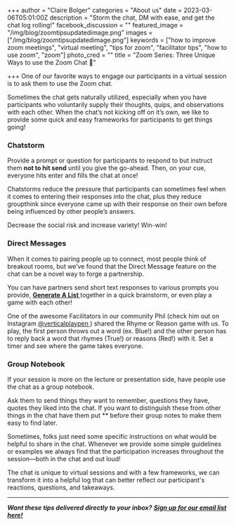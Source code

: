 +++
author = "Claire Bolger"
categories = "About us"
date = 2023-03-06T05:01:00Z
description = "Storm the chat, DM with ease, and get the chat log rolling!"
facebook_discussion = ""
featured_image = "/img/blog/zoomtipsupdatedimage.png"
images = ["/img/blog/zoomtipsupdatedimage.png"]
keywords = ["how to improve zoom meetings", "virtual meeting", "tips for zoom", "facilitator tips", "how to use zoom", "zoom"]
photo_cred = ""
title = "Zoom Series: Three Unique Ways to use the Zoom Chat 💬"

+++
One of our favorite ways to engage our participants in a virtual session is to ask them to use the Zoom chat.

Sometimes the chat gets naturally utilized, especially when you have participants who voluntarily supply their thoughts, quips, and observations with each other. When the chat’s not kicking off on it’s own, we like to provide some quick and easy frameworks for participants to get things going!

### Chatstorm

Provide a prompt or question for participants to respond to but instruct them **not to hit send** until you give the go-ahead. Then, on your cue, everyone hits enter and fills the chat at once!

Chatstorms reduce the pressure that participants can sometimes feel when it comes to entering their responses into the chat, plus they reduce groupthink since everyone came up with their response on their own before being influenced by other people’s answers.

Decrease the social risk and increase variety! Win-win!

### Direct Messages

When it comes to pairing people up to connect, most people think of breakout rooms, but we’ve found that the Direct Message feature on the chat can be a novel way to forge a partnership.

You can have partners send short text responses to various prompts you provide, [**Generate A List** ](https://www.facilitator.cards/cards/generate-a-list/)together in a quick brainstorm, or even play a game with each other!

One of the awesome Facilitators in our community Phil (check him out on Instagram [@verticalplaypen ](https://www.instagram.com/verticalplaypen/?hl=en)) shared the Rhyme or Reason game with us. To play, the first person throws out a word (ex. Blue!) and the other person has to reply back a word that rhymes (True!) or reasons (Red!) with it. Set a timer and see where the game takes everyone.

### Group Notebook

If your session is more on the lecture or presentation side, have people use the chat as a group notebook.

Ask them to send things they want to remember, questions they have, quotes they liked into the chat. If you want to distinguish these from other things in the chat have them put ** before their group notes to make them easy to find later.

Sometimes, folks just need some specific instructions on what would be helpful to share in the chat. Whenever we provide some simple guidelines or examples we always find that the participation increases throughout the session—both in the chat and out loud!

The chat is unique to virtual sessions and with a few frameworks, we can transform it into a helpful log that can better reflect our participant's reactions, questions, and takeaways.

***

**_Want these tips delivered directly to your inbox?_** [**_Sign up for our email list here!_**](https://facilitatorcards.ck.page/6e80ec00fe)